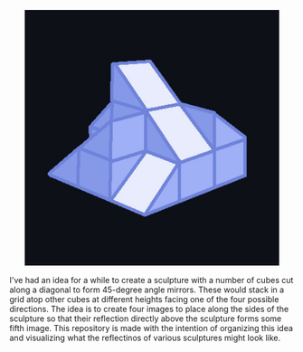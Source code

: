 <p align = 'center'>
  <img src = 'imgs/sketch.jpg' width = '450'>
</p>

I've had an idea for a while to create a sculpture with a number of cubes cut along a diagonal to form 45-degree angle mirrors. These would stack in a grid atop other cubes at different heights facing one of the four possible directions. The idea is to create four images to place along the sides of the sculpture so that their reflection directly above the sculpture forms some fifth image. This repository is made with the intention of organizing this idea and visualizing what the reflectinos of various sculptures might look like.
